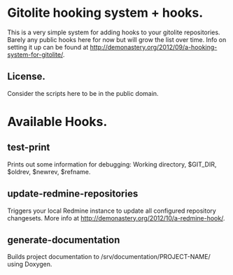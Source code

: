 Gitolite hooking system + hooks.
===

This is a very simple system for adding hooks to your gitolite repositories. Barely any public hooks here for now but will grow the list over time. Info on setting it up can be found at http://demonastery.org/2012/09/a-hooking-system-for-gitolite/.

License.
---

Consider the scripts here to be in the public domain.

Available Hooks.
===

test-print
---

Prints out some information for debugging: Working directory, $GIT_DIR, $oldrev, $newrev, $refname.

update-redmine-repositories
---

Triggers your local Redmine instance to update all configured repository changesets. More info at http://demonastery.org/2012/10/a-redmine-hook/.

generate-documentation
---

Builds project documentation to /srv/documentation/PROJECT-NAME/ using Doxygen.
